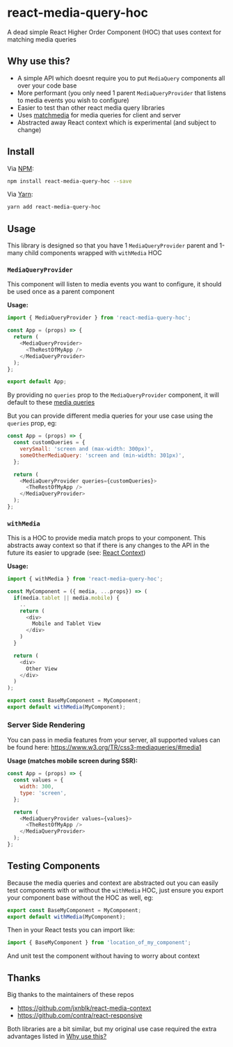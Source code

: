 # react-media-query-hoc
A dead simple React Higher Order Component (HOC) that uses context for matching media queries


## Why use this?
- A simple API which doesnt require you to put `MediaQuery` components all over your code base
- More performant (you only need 1 parent `MediaQueryProvider` that listens to media events you wish to configure)
- Easier to test than other react media query libraries
- Uses [matchmedia](https://github.com/iceddev/matchmedia) for media queries for client and server
- Abstracted away React context which is experimental (and subject to change)

## Install

Via [NPM](https://docs.npmjs.com/):
```bash
npm install react-media-query-hoc --save
```

Via [Yarn](https://yarnpkg.com/en/):
```bash
yarn add react-media-query-hoc
```


## Usage

This library is designed so that you have 1 `MediaQueryProvider` parent and 1-many child components wrapped with `withMedia` HOC

### `MediaQueryProvider`

This component will listen to media events you want to configure, it should be used once as a parent component

**Usage:**

```javascript
import { MediaQueryProvider } from 'react-media-query-hoc';

const App = (props) => {
  return (
    <MediaQueryProvider>
      <TheRestOfMyApp />
    </MediaQueryProvider>
  );
};

export default App;
```

By providing no `queries` prop to the `MediaQueryProvider` component, it will default to these [media queries](https://github.com/jooj123/react-media-query-hoc/blob/8d1a3860dc29462436ca9545a33904cb0d38afae/src/media-query-provider.js#L5)

But you can provide different media queries for your use case using the `queries` prop, eg:

```javascript
const App = (props) => {
  const customQueries = {
    verySmall: 'screen and (max-width: 300px)',
    someOtherMediaQuery: 'screen and (min-width: 301px)',
  };

  return (
    <MediaQueryProvider queries={customQueries}>
      <TheRestOfMyApp />
    </MediaQueryProvider>
  );
};
```

### `withMedia`

This is a HOC to provide media match props to your component.
This abstracts away context so that if there is any changes to the API in the future its easier to upgrade (see: [React Context](https://facebook.github.io/react/docs/context.html))

**Usage:**
```javascript
import { withMedia } from 'react-media-query-hoc';

const MyComponent = ({ media, ...props}) => (
  if(media.tablet || media.mobile) {
    ..
    return (
      <div>
        Mobile and Tablet View
      </div>
    )
  }

  return (
    <div>
      Other View
    </div>
  )
);

export const BaseMyComponent = MyComponent;
export default withMedia(MyComponent);
```

### Server Side Rendering

You can pass in media features from your server, all supported values can be found here:
https://www.w3.org/TR/css3-mediaqueries/#media1

**Usage (matches mobile screen during SSR):**
```javascript
const App = (props) => {
  const values = {
    width: 300,
    type: 'screen',
  };

  return (
    <MediaQueryProvider values={values}>
      <TheRestOfMyApp />
    </MediaQueryProvider>
  );
};
```

## Testing Components

Because the media queries and context are abstracted out you can easily test components with or without the `withMedia` HOC, just ensure you export your component base without the HOC as well, eg:

```javascript
export const BaseMyComponent = MyComponent;
export default withMedia(MyComponent);
```

Then in your React tests you can import like:
```javascript
import { BaseMyComponent } from 'location_of_my_component';
```
And unit test the component without having to worry about context


## Thanks

Big thanks to the maintainers of these repos
- https://github.com/jxnblk/react-media-context
- https://github.com/contra/react-responsive

Both libraries are a bit similar, but my original use case required the extra advantages listed in [Why use this?](#why-use-this)
